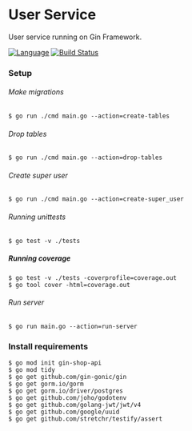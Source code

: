 # User Service

User service running on Gin Framework.

[![Language](https://img.shields.io/badge/language-go-blue.svg)](https://go.dev)
[![Build Status](https://github.com/sartim/gin_user_service/workflows/build/badge.svg)](https://github.com/sartim/gin_user_service/actions/workflows/master.yml)

### Setup

###### Make migrations
    $ go run ./cmd main.go --action=create-tables 

###### Drop tables
    $ go run ./cmd main.go --action=drop-tables 

###### Create super user

    $ go run ./cmd main.go --action=create-super_user 

###### Running unittests

    $ go test -v ./tests

##### Running coverage

    $ go test -v ./tests -coverprofile=coverage.out
    $ go tool cover -html=coverage.out

###### Run server
    $ go run main.go --action=run-server 


### Install requirements
    $ go mod init gin-shop-api
    $ go mod tidy
    $ go get github.com/gin-gonic/gin
    $ go get gorm.io/gorm
    $ go get gorm.io/driver/postgres
    $ go get github.com/joho/godotenv
    $ go get github.com/golang-jwt/jwt/v4
    $ go get github.com/google/uuid
    $ go get github.com/stretchr/testify/assert
